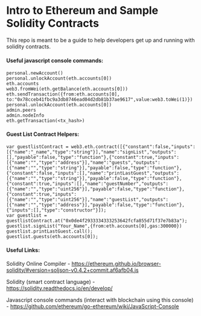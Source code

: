 # Intro to Ethereum and Sample Solidity Contracts

This repo is meant to be a guide to help developers get up and running with solidity contracts.

#### Useful javascript console commands:

    personal.newAccount()
    personal.unlockAccount(eth.accounts[0])
    eth.accounts
    web3.fromWei(eth.getBalance(eth.accounts[0]))
    eth.sendTransaction({from:eth.accounts[0], to:"0x78cceb41fbc9a3db8746ead04d2db81b37ae9617",value:web3.toWei(1)})
    personal.unlockAccount(eth.accounts[0])
    admin.peers
    admin.nodeInfo
    eth.getTransaction(<tx_hash>)


#### Guest List Contract Helpers:

    var guestlistContract = web3.eth.contract([{"constant":false,"inputs":[{"name":"_name","type":"string"}],"name":"signList","outputs":[],"payable":false,"type":"function"},{"constant":true,"inputs":[{"name":"","type":"address"}],"name":"guests","outputs":[{"name":"","type":"string"}],"payable":false,"type":"function"},{"constant":false,"inputs":[],"name":"printLastGuest","outputs":[{"name":"","type":"string"}],"payable":false,"type":"function"},{"constant":true,"inputs":[],"name":"guestNumber","outputs":[{"name":"","type":"uint256"}],"payable":false,"type":"function"},{"constant":true,"inputs":[{"name":"","type":"uint256"}],"name":"guestList","outputs":[{"name":"","type":"address"}],"payable":false,"type":"function"},{"inputs":[],"type":"constructor"}]);
    var guestlist = guestlistContract.at("0x0de4f2933334333253642fcfa855d71f37e7b83a");
    guestlist.signList("Your_Name",{from:eth.accounts[0],gas:300000})
    guestlist.printLastGuest.call();
    guestlist.guests(eth.accounts[0]);



#### Useful Links:

Solidity Online Compiler - https://ethereum.github.io/browser-solidity/#version=soljson-v0.4.2+commit.af6afb04.js

Solidity (smart contract language) - https://solidity.readthedocs.io/en/develop/

Javascript console commands (interact with blockchain using this console) - https://github.com/ethereum/go-ethereum/wiki/JavaScript-Console
